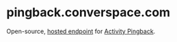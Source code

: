 pingback.converspace.com
========================

Open-source, [hosted endpoint](http://pingback.converspace.com/) for [Activity Pingback](http://activitypingback.org/).